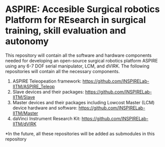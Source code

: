 # ASPIRE: Accesible Surgical robotics Platform for REsearch in surgical training, skill evaluation and autonomy
This repository will contain all the software and hardware components needed for developing an open-source surgical robotics platform ASPIRE using any 6-7 DOF serial manipulator, LCM, and dVIRK. The following repositories will contain all the necessary components.
1. ASPIRE Teleopeation framework: https://github.com/INSPIRELab-IITM/ASPIRE_Teleop
2. Slave devices and their packages: https://github.com/INSPIRELab-IITM/Slave
3. Master devices and their packages including Lowcost Master (LCM) device hardware and software: https://github.com/INSPIRELab-IITM/Master
4. daVinci Instrument Research Kit: https://github.com/INSPIRELab-IITM/dVIRK

*In the future, all these repositories will be added as submodules in this repository
